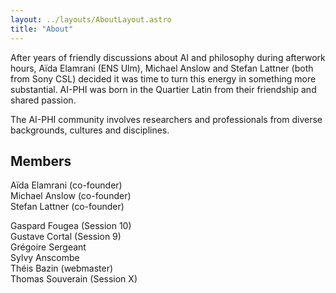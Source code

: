```yaml
---
layout: ../layouts/AboutLayout.astro
title: "About"
---
```


After years of friendly discussions about AI and philosophy during afterwork hours, Aïda Elamrani (ENS Ulm), Michael Anslow and Stefan Lattner (both from Sony CSL) decided it was time to turn this energy in something more substantial. AI-PHI was born in the Quartier Latin from their friendship and shared passion.

The AI-PHI community involves researchers and professionals from diverse backgrounds, cultures and disciplines.

## Members

Aïda Elamrani (co-founder)  
Michael Anslow (co-founder)  
Stefan Lattner (co-founder)

Gaspard Fougea (Session 10)  
Gustave Cortal (Session 9)  
Grégoire Sergeant  
Sylvy Anscombe  
Théis Bazin (webmaster)  
Thomas Souverain (Session X)
